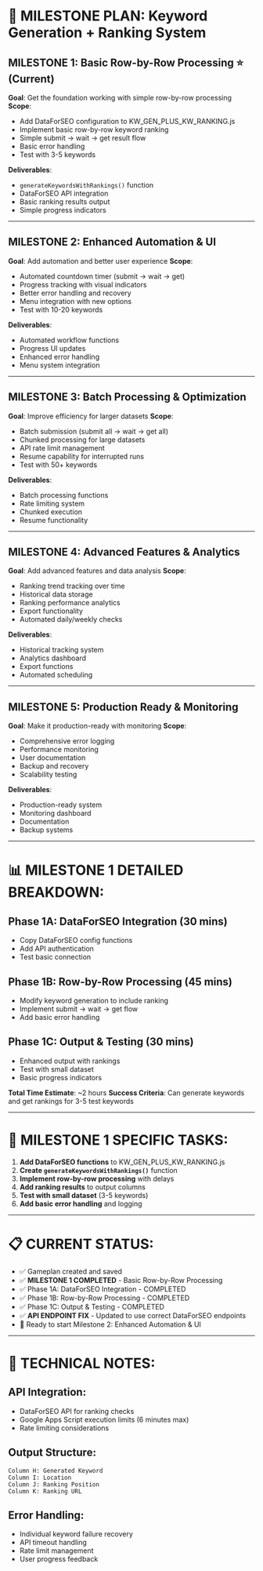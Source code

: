 # 🎯 MILESTONE PLAN: Keyword Generation + Ranking System

## **MILESTONE 1: Basic Row-by-Row Processing** ⭐ (Current)
**Goal**: Get the foundation working with simple row-by-row processing
**Scope**: 
- Add DataForSEO configuration to KW_GEN_PLUS_KW_RANKING.js
- Implement basic row-by-row keyword ranking
- Simple submit → wait → get result flow
- Basic error handling
- Test with 3-5 keywords

**Deliverables**:
- `generateKeywordsWithRankings()` function
- DataForSEO API integration
- Basic ranking results output
- Simple progress indicators

---

## **MILESTONE 2: Enhanced Automation & UI** 
**Goal**: Add automation and better user experience
**Scope**:
- Automated countdown timer (submit → wait → get)
- Progress tracking with visual indicators
- Better error handling and recovery
- Menu integration with new options
- Test with 10-20 keywords

**Deliverables**:
- Automated workflow functions
- Progress UI updates
- Enhanced error handling
- Menu system integration

---

## **MILESTONE 3: Batch Processing & Optimization**
**Goal**: Improve efficiency for larger datasets
**Scope**:
- Batch submission (submit all → wait → get all)
- Chunked processing for large datasets
- API rate limit management
- Resume capability for interrupted runs
- Test with 50+ keywords

**Deliverables**:
- Batch processing functions
- Rate limiting system
- Chunked execution
- Resume functionality

---

## **MILESTONE 4: Advanced Features & Analytics**
**Goal**: Add advanced features and data analysis
**Scope**:
- Ranking trend tracking over time
- Historical data storage
- Ranking performance analytics
- Export functionality
- Automated daily/weekly checks

**Deliverables**:
- Historical tracking system
- Analytics dashboard
- Export functions
- Automated scheduling

---

## **MILESTONE 5: Production Ready & Monitoring**
**Goal**: Make it production-ready with monitoring
**Scope**:
- Comprehensive error logging
- Performance monitoring
- User documentation
- Backup and recovery
- Scalability testing

**Deliverables**:
- Production-ready system
- Monitoring dashboard
- Documentation
- Backup systems

---

# 📊 **MILESTONE 1 DETAILED BREAKDOWN:**

## **Phase 1A: DataForSEO Integration** (30 mins)
- Copy DataForSEO config functions
- Add API authentication
- Test basic connection

## **Phase 1B: Row-by-Row Processing** (45 mins)
- Modify keyword generation to include ranking
- Implement submit → wait → get flow
- Add basic error handling

## **Phase 1C: Output & Testing** (30 mins)
- Enhanced output with rankings
- Test with small dataset
- Basic progress indicators

**Total Time Estimate**: ~2 hours
**Success Criteria**: Can generate keywords and get rankings for 3-5 test keywords

---

# 🎯 **MILESTONE 1 SPECIFIC TASKS:**

1. **Add DataForSEO functions** to KW_GEN_PLUS_KW_RANKING.js
2. **Create `generateKeywordsWithRankings()`** function
3. **Implement row-by-row processing** with delays
4. **Add ranking results** to output columns
5. **Test with small dataset** (3-5 keywords)
6. **Add basic error handling** and logging

---

# 📋 **CURRENT STATUS:**
- ✅ Gameplan created and saved
- ✅ **MILESTONE 1 COMPLETED** - Basic Row-by-Row Processing
- ✅ Phase 1A: DataForSEO Integration - COMPLETED
- ✅ Phase 1B: Row-by-Row Processing - COMPLETED  
- ✅ Phase 1C: Output & Testing - COMPLETED
- ✅ **API ENDPOINT FIX** - Updated to use correct DataForSEO endpoints
- 🔄 Ready to start Milestone 2: Enhanced Automation & UI

---

# 🔧 **TECHNICAL NOTES:**

## **API Integration:**
- DataForSEO API for ranking checks
- Google Apps Script execution limits (6 minutes max)
- Rate limiting considerations

## **Output Structure:**
```
Column H: Generated Keyword
Column I: Location  
Column J: Ranking Position
Column K: Ranking URL
```

## **Error Handling:**
- Individual keyword failure recovery
- API timeout handling
- Rate limit management
- User progress feedback
